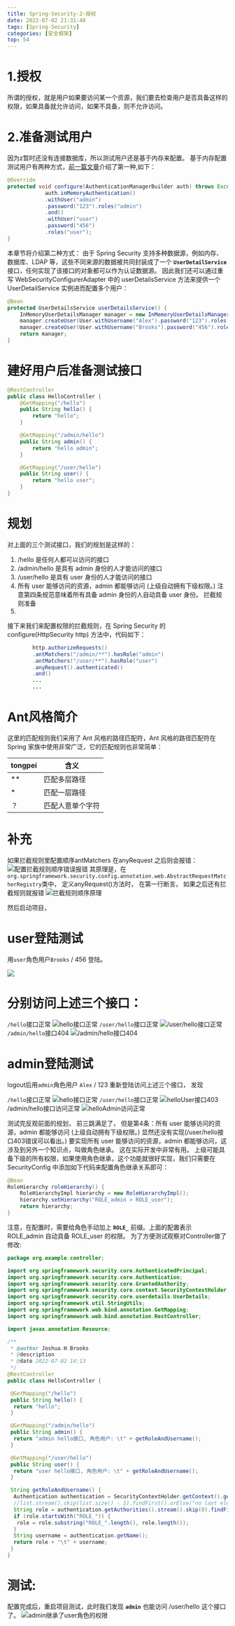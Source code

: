 ```yaml
---
title: Spring-Security-2-授权
date: 2022-07-02 21:31:48
tags: [Spring-Security]
categories: [安全框架]
top: 54
---
```


# 1.授权

所谓的授权，就是用户如果要访问某一个资源，我们要去检查用户是否具备这样的权限，如果具备就允许访问，如果不具备，则不允许访问。

# 2.准备测试用户

因为z暂时还没有连接数据库，所以测试用户还是基于内存来配置。
基于内存配置测试用户有两种方式，[前一篇文章]()介绍了第一种,如下：

```java
@Override
protected void configure(AuthenticationManagerBuilder auth) throws Exception {
            auth.inMemoryAuthentication()
            .withUser("admin")
            .password("123").roles("admin")
            .and()
            .withUser("user")
            .password("456")
            .roles("user");
}
```
本章节将介绍第二种方式：
由于 Spring Security 支持多种数据源，例如内存、数据库、LDAP 等，这些不同来源的数据被共同封装成了一个 **`UserDetailService`** 接口，任何实现了该接口的对象都可以作为认证数据源。
因此我们还可以通过重写 WebSecurityConfigurerAdapter 中的 userDetailsService 方法来提供一个 UserDetailService 实例进而配置多个用户：

```java
@Bean
protected UserDetailsService userDetailsService() {
    InMemoryUserDetailsManager manager = new InMemoryUserDetailsManager();
    manager.createUser(User.withUsername("Alex").password("123").roles("admin").build());
    manager.createUser(User.withUsername("Brooks").password("456").roles("user").build());
    return manager;
}
```
# 建好用户后准备测试接口

```java
@RestController
public class HelloController {
    @GetMapping("/hello")
    public String hello() {
        return "hello";
    }

    @GetMapping("/admin/hello")
    public String admin() {
        return "hello admin";
    }

    @GetMapping("/user/hello")
    public String user() {
        return "hello user";
    }
}
```
# 规划

对上面的三个测试接口，我们的规划是这样的：

1. /hello 是任何人都可以访问的接口
2. /admin/hello 是具有 admin 身份的人才能访问的接口
3. /user/hello 是具有 user 身份的人才能访问的接口
4. 所有 user 能够访问的资源，admin 都能够访问 (上级自动拥有下级权限。)
注意第四条规范意味着所有具备 admin 身份的人自动具备 user 身份。
拦截规则准备
5. 
接下来我们来配置权限的拦截规则，在 Spring Security 的 configure(HttpSecurity http) 方法中，代码如下：
```java
        http.authorizeRequests()
        .antMatchers("/admin/**").hasRole("admin")
        .antMatchers("/user/**").hasRole("user")
        .anyRequest().authenticated()
        .and()
        ...
        ...
```
# Ant风格简介

这里的匹配规则我们采用了 Ant 风格的路径匹配符，Ant 风格的路径匹配符在 Spring 家族中使用非常广泛，它的匹配规则也非常简单：

| tongpei | 含义             |
| ------- | ---------------- |
| **      | 匹配多层路径     |
| *       | 匹配一层路径     |
| ？      | 匹配人意单个字符 |

# 补充

如果拦截规则里配置顺序antMatchers 在anyRequest 之后则会报错：
![配置拦截规则顺序错误报错](Spring-Security-2-授权/配置拦截规则顺序错误报错.png)
其原理是，在`org.springframework.security.config.annotation.web.AbstractRequestMatcherRegistry`类中， 定义anyRequest()方法时， 在第一行断言， 如果之后还有拦截规则就报错
![拦截规则顺序原理](Spring-Security-2-授权/拦截规则顺序原理.png)

然后启动项目，

# user登陆测试

 用`user`角色用户`Brooks` / 456 登陆。 

![](Spring-Security-2-授权/user角色用户登陆.png)

# 分别访问上述三个接口：

`/hello`接口正常
![hello接口正常](Spring-Security-2-授权/hello接口正常.png)
`/user/hello`接口正常
![/user/hello接口正常](Spring-Security-2-授权/helloUser正常.png)
`/admin/hello`接口404
![/admin/hello接口404](Spring-Security-2-授权/helloAdmin报错.png)

# admin登陆测试

logout后用`admin`角色用户 `Alex` / 123 重新登陆访问上述三个接口， 发现

`/hello`接口正常
![hello接口正常](Spring-Security-2-授权/hello接口正常.png)
`/user/hello`接口正常
![helloUser接口403](Spring-Security-2-授权/helloUser接口403.png)
 /admin/hello接口访问正常
![helloAdmin访问正常](Spring-Security-2-授权/helloAdmin访问正常.png)

测试完反观前面的规划， 前三跳满足了， 但是第4条：所有 user 能够访问的资源，admin 都能够访问 (上级自动拥有下级权限。) 显然还没有实现(/user/hello接口403错误可以看出。)
要实现所有 user 能够访问的资源，admin 都能够访问，这涉及到另外一个知识点，叫做角色继承。 这在实际开发中非常有用。
上级可能具备下级的所有权限，如果使用角色继承，这个功能就很好实现，我们只需要在 SecurityConfig 中添加如下代码来配置角色继承关系即可：
```java
@Bean
RoleHierarchy roleHierarchy() {
    RoleHierarchyImpl hierarchy = new RoleHierarchyImpl();
    hierarchy.setHierarchy("ROLE_admin > ROLE_user");
    return hierarchy;
}
```

注意，在配置时，需要给角色手动加上 **`ROLE_`** 前缀。上面的配置表示 ROLE_admin 自动具备 ROLE_user 的权限。
为了方便测试观察对Controller做了修改:
```java
package org.example.controller;

import org.springframework.security.core.AuthenticatedPrincipal;
import org.springframework.security.core.Authentication;
import org.springframework.security.core.GrantedAuthority;
import org.springframework.security.core.context.SecurityContextHolder;
import org.springframework.security.core.userdetails.UserDetails;
import org.springframework.util.StringUtils;
import org.springframework.web.bind.annotation.GetMapping;
import org.springframework.web.bind.annotation.RestController;

import javax.annotation.Resource;

/**
 * @author Joshua.H.Brooks
 * @description
 * @date 2022-07-02 14:13
 */
@RestController
public class HelloController {

 @GetMapping("/hello")
 public String hello() {
  return "hello";
 }

 @GetMapping("/admin/hello")
 public String admin() {
  return "admin hello接口, 角色用户: \t" + getRoleAndUsername();
 }

 @GetMapping("/user/hello")
 public String user() {
  return "user hello接口, 角色用户: \t" + getRoleAndUsername();
 }

 String getRoleAndUsername() {
  Authentication authentication = SecurityContextHolder.getContext().getAuthentication();
  //list.stream().skip(list.size() - 1).findFirst().orElse("no last element");
  String role = authentication.getAuthorities().stream().skip(0).findFirst().orElseThrow(() -> new RuntimeException("Empty Collection")).getAuthority();
  if (role.startsWith("ROLE_")) {
   role = role.substring("ROLE_".length(), role.length());
  }
  String username = authentication.getName();
  return role + "\t" + username;
 }
}
```
# 测试:
配置完成后，重启项目测试，此时我们发现 **`admin`** 也能访问 /user/hello 这个接口了。
![admin继承了user角色的权限](Spring-Security-2-授权/admin继承了user角色的权限.png)